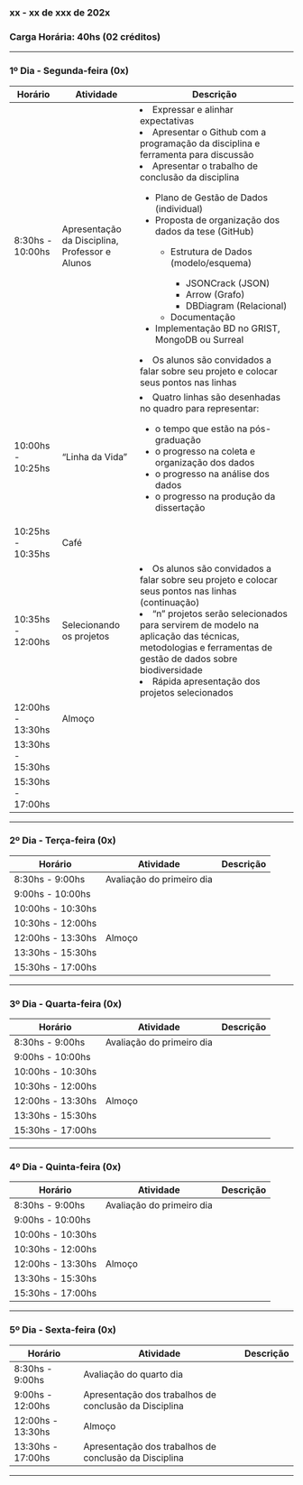 ### xx - xx de xxx de 202x
### Carga Horária: 40hs (02 créditos)
---

### __1º Dia - Segunda-feira (0x)__

| Horário | Atividade | Descrição |
|---|---|---|
| 8:30hs - 10:00hs | Apresentação da Disciplina, Professor e Alunos |<li>Expressar e alinhar expectativas</li><li>Apresentar o Github com a programação da disciplina e ferramenta para discussão</li><li>Apresentar o trabalho de conclusão da disciplina</li><ul><li>Plano de Gestão de Dados (individual)</li><li>Proposta de organização dos dados da tese (GitHub)</li><ul><li>Estrutura de Dados (modelo/esquema)</li><ul><li>JSONCrack (JSON)</li><li>Arrow (Grafo)</li><li>DBDiagram (Relacional)</li></ul><li>Documentação</li></ul><li>Implementação BD no GRIST, MongoDB ou Surreal</li></ul><li>Os alunos são convidados a falar sobre seu projeto e colocar seus pontos nas linhas</li> |
| 10:00hs - 10:25hs | “Linha da Vida” | <li>Quatro linhas são desenhadas no quadro para representar:</li><ul><li>o tempo que estão na pós-graduação</li><li>o progresso na coleta e organização dos dados</li><li>o progresso na análise dos dados</li><li>o progresso na produção da dissertação</li></ul>  |
| 10:25hs - 10:35hs | Café  |  |
| 10:35hs - 12:00hs | Selecionando os projetos  | <li>Os alunos são convidados a falar sobre seu projeto e colocar seus pontos nas linhas (continuação)</li><li>“n” projetos serão selecionados para servirem de modelo na aplicação das técnicas, metodologias e ferramentas de gestão de dados sobre biodiversidade</li><li>Rápida apresentação dos projetos selecionados</li> |
| 12:00hs - 13:30hs | Almoço |
| 13:30hs - 15:30hs |  |  |
| 15:30hs - 17:00hs |  |  |
---

### __2º Dia - Terça-feira (0x)__

| Horário | Atividade | Descrição |
|---|---|---|
| 8:30hs - 9:00hs  | Avaliação do primeiro dia |   |
| 9:00hs - 10:00hs  |  |  |
| 10:00hs - 10:30hs |  |  |
| 10:30hs - 12:00hs |  |  |
| 12:00hs - 13:30hs | Almoço |
| 13:30hs - 15:30hs |  |  |
| 15:30hs - 17:00hs |  |  |
---

### __3º Dia - Quarta-feira (0x)__

| Horário | Atividade | Descrição |
|---|---|---|
| 8:30hs - 9:00hs  | Avaliação do primeiro dia |   |
| 9:00hs - 10:00hs  |  |  |
| 10:00hs - 10:30hs |  |  |
| 10:30hs - 12:00hs |  |  |
| 12:00hs - 13:30hs | Almoço |
| 13:30hs - 15:30hs |  |  |
| 15:30hs - 17:00hs |  |  |
---

### __4º Dia - Quinta-feira (0x)__

| Horário | Atividade | Descrição |
|---|---|---|
| 8:30hs - 9:00hs  | Avaliação do primeiro dia |   |
| 9:00hs - 10:00hs  |  |  |
| 10:00hs - 10:30hs |  |  |
| 10:30hs - 12:00hs |  |  |
| 12:00hs - 13:30hs | Almoço |
| 13:30hs - 15:30hs |  |  |
| 15:30hs - 17:00hs |  |  |
---

### __5º Dia - Sexta-feira (0x)__

| Horário | Atividade | Descrição |
|---|---|---|
| 8:30hs - 9:00hs  | Avaliação do quarto dia |   |
| 9:00hs - 12:00hs  | Apresentação dos trabalhos de conclusão da Disciplina  |   |
| 12:00hs - 13:30hs | Almoço |
| 13:30hs - 17:00hs  | Apresentação dos trabalhos de conclusão da Disciplina  |   |
---
